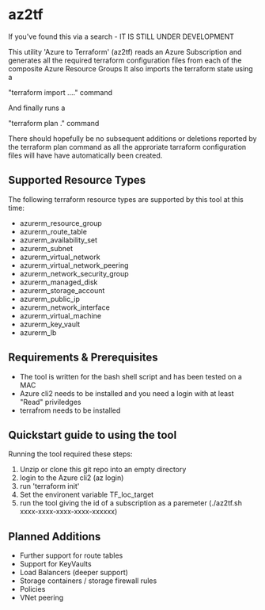 # az2tf

If you've found this via a search - IT IS STILL UNDER DEVELOPMENT

This utility 'Azure to Terraform' (az2tf) 
reads an Azure Subscription and generates all the required terraform configuration files from each of the composite Azure Resource Groups
It also imports the terraform state using a

"terraform import ...." command

And finally runs a 

"terraform plan ."  command 

There should hopefully be no subsequent additions or deletions reported by the terraform plan command as all the approriate tarraform configuration files will have have automatically been created.

## Supported Resource Types

The following terraform resource types are supported by this tool at this time:

* azurerm_resource_group
* azurerm_route_table
* azurerm_availability_set
* azurerm_subnet
* azurerm_virtual_network
* azurerm_virtual_network_peering
* azurerm_network_security_group
* azurerm_managed_disk
* azurerm_storage_account
* azurerm_public_ip
* azurerm_network_interface
* azurerm_virtual_machine
* azurerm_key_vault
* azurerm_lb


## Requirements & Prerequisites
+ The tool is written for the bash shell script and has been tested on a MAC
+ Azure cli2 needs to be installed and you need a login with at least "Read" priviledges
+ terrafrom needs to be installed


## Quickstart guide to using the tool

Running the tool required these steps:
1. Unzip or clone this git repo into an empty directory
1. login to the Azure cli2  (az login)
1. run 'terraform init'
1. Set the environent variable TF_loc_target
1. run the tool giving the id of a subscription as a paremeter  (./az2tf.sh  xxxx-xxxx-xxxx-xxxx-xxxxxx)


## Planned Additions

+ Further support for route tables
+ Support for KeyVaults
+ Load Balancers (deeper support)
+ Storage containers / storage firewall rules
+ Policies
+ VNet peering



